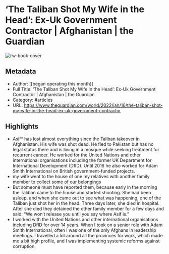 # ‘The Taliban Shot My Wife in the Head’: Ex-Uk Government Contractor | Afghanistan | the Guardian

![rw-book-cover](https://readwise-assets.s3.amazonaws.com/static/images/article4.6bc1851654a0.png)

## Metadata
- Author: [[began operating this month]]
- Full Title: ‘The Taliban Shot My Wife in the Head’: Ex-Uk Government Contractor | Afghanistan | the Guardian
- Category: #articles
- URL: https://www.theguardian.com/world/2022/jan/16/the-taliban-shot-my-wife-in-the-head-ex-uk-government-contractor

## Highlights
- Asif* has lost almost everything since the Taliban takeover in Afghanistan. His wife was shot dead. He fled to Pakistan but has no legal status there and is living in a mosque while seeking treatment for recurrent cancer. He worked for the United Nations and other international organisations including the former UK Department for International Development (DfID). Until 2016 he also worked for Adam Smith International on British government-funded projects.
- my wife went to the house of one my relatives with another family member to collect some of our belongings
- But someone must have reported them, because early in the morning the Taliban came to the house and started shooting. She had been asleep, and when she came out to see what was happening, one of the Taliban just shot her in the head. Three days later, she died in hospital. After she died they detained the other family member for a few days and said: “We won’t release you until you say where Asif is.”
- I worked with the United Nations and other international organisations including DfID for over 14 years. When I took on a senior role with Adam Smith International, often I was one of the only Afghans in leadership meetings. I travelled a lot around all the provinces for work, which made me a bit high profile, and I was implementing systemic reforms against corruption.
